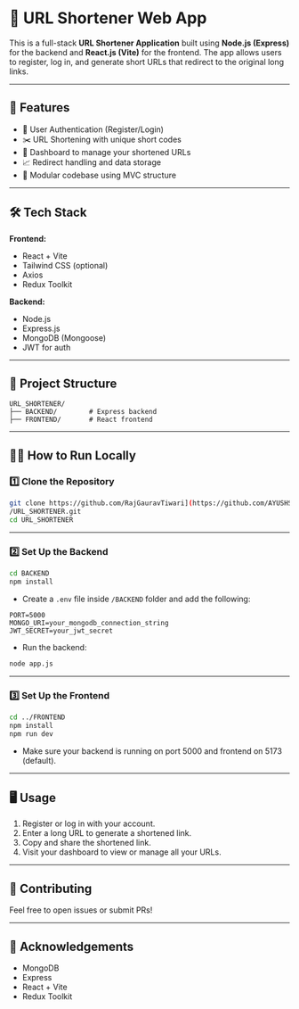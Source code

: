 # 🔗 URL Shortener Web App

This is a full-stack **URL Shortener Application** built using **Node.js (Express)** for the backend and **React.js (Vite)** for the frontend. The app allows users to register, log in, and generate short URLs that redirect to the original long links.

---

## 🚀 Features

- 🔐 User Authentication (Register/Login)
- ✂️ URL Shortening with unique short codes
- 📜 Dashboard to manage your shortened URLs
- 📈 Redirect handling and data storage
- 🧠 Modular codebase using MVC structure

---

## 🛠️ Tech Stack

**Frontend:**
- React + Vite
- Tailwind CSS (optional)
- Axios
- Redux Toolkit

**Backend:**
- Node.js
- Express.js
- MongoDB (Mongoose)
- JWT for auth

---

## 📁 Project Structure

```
URL_SHORTENER/
├── BACKEND/        # Express backend
├── FRONTEND/       # React frontend
```

---

## 🧑‍💻 How to Run Locally

### 1️⃣ Clone the Repository

```bash
git clone https://github.com/RajGauravTiwari](https://github.com/AYUSHSHARMA9817/URL---Shortner.git
/URL_SHORTENER.git
cd URL_SHORTENER
```

---

### 2️⃣ Set Up the Backend

```bash
cd BACKEND
npm install
```

- Create a `.env` file inside `/BACKEND` folder and add the following:
```env
PORT=5000
MONGO_URI=your_mongodb_connection_string
JWT_SECRET=your_jwt_secret
```

- Run the backend:
```bash
node app.js
```

---

### 3️⃣ Set Up the Frontend

```bash
cd ../FRONTEND
npm install
npm run dev
```

- Make sure your backend is running on port 5000 and frontend on 5173 (default).

---

## 🖥️ Usage

1. Register or log in with your account.
2. Enter a long URL to generate a shortened link.
3. Copy and share the shortened link.
4. Visit your dashboard to view or manage all your URLs.

---

## 🤝 Contributing

Feel free to open issues or submit PRs!

---


## 🙌 Acknowledgements

- MongoDB
- Express
- React + Vite
- Redux Toolkit

